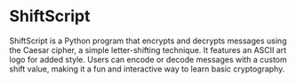 # ShiftScript
ShiftScript is a Python program that encrypts and decrypts messages using the Caesar cipher, a simple letter-shifting technique. It features an ASCII art logo for added style. Users can encode or decode messages with a custom shift value, making it a fun and interactive way to learn basic cryptography.
